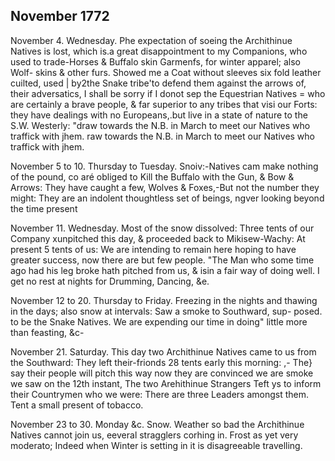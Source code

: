 ## November 1772

November 4. Wednesday. Phe expectation of soeing the Archithinue Natives is lost, which is.a great disappointment to my Companions, who used to trade-Horses & Buffalo skin Garmenfs, for winter apparel; also Wolf- skins & other furs. Showed me a Coat without sleeves six fold leather cuilted, used | by2the Snake tribe'to defend them against the arrows of, their adversatics, I shall be sorry if I donot sep the Equestrian Natives = who are certainly a brave people, & far superior to any tribes that visi our Forts: they have dealings with no Europeans,.but live in a state of nature to the S.W. Westerly: "draw towards the N.B. in March to meet our Natives who traffick with jhem.
raw towards the N.B. in March to meet our Natives who traffick with jhem.

November 5 to 10. Thursday to Tuesday. Snoiv:-Natives cam make nothing of the pound, co aré obliged to Kill the Buffalo with the Gun, & Bow & Arrows: They have caught a few, Wolves & Foxes,-But not the number they might: They are an indolent thoughtless set of beings, ngver looking beyond the time present

November 11. Wednesday. Most of the snow dissolved: Three tents of our Company xunpitched this day, & proceeded back to Mikisew-Wachy: At present 5 tents of us: We are intending to remain here hoping to have greater success, now there are but few people. "The Man who some time ago had his leg broke hath pitched from us, & isin a fair way of doing well. I get no rest at nights for Drumming, Dancing, &e.

November 12 to 20. Thursday to Friday. Freezing in the nights and thawing in the days; also snow at intervals: Saw a smoke to Southward, sup- posed. to be the Snake Natives. We are expending our time in doing" little more than feasting, &c-

November 21. Saturday. This day two Archithinue Natives came to us from the Southward: They left their-frionds 28 tents early this morning: ,- The} say their people will pitch this way now they are convinced we are smoke we saw on the 12th instant, The two Arehithinue Strangers Teft ys to inform their Countrymen who we were: There are three Leaders amongst them. Tent a small present of tobacco.

November 23 to 30. Monday &c. Snow. Weather so bad the Archithinue Natives cannot join us, eeveral stragglers corhing in. Frost as yet very moderato; Indeed when Winter is setting in it is disagreeable travelling.
